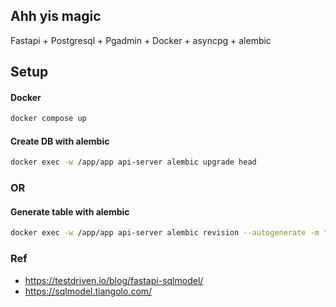 ## Ahh yis magic

Fastapi + Postgresql + Pgadmin + Docker + asyncpg + alembic

## Setup

#### Docker
```bash
docker compose up
```

#### Create DB with alembic
```bash
docker exec -w /app/app api-server alembic upgrade head
```

### OR

#### Generate table with alembic
```bash
docker exec -w /app/app api-server alembic revision --autogenerate -m "Init"
```
### Ref

- https://testdriven.io/blog/fastapi-sqlmodel/
- https://sqlmodel.tiangolo.com/ 
